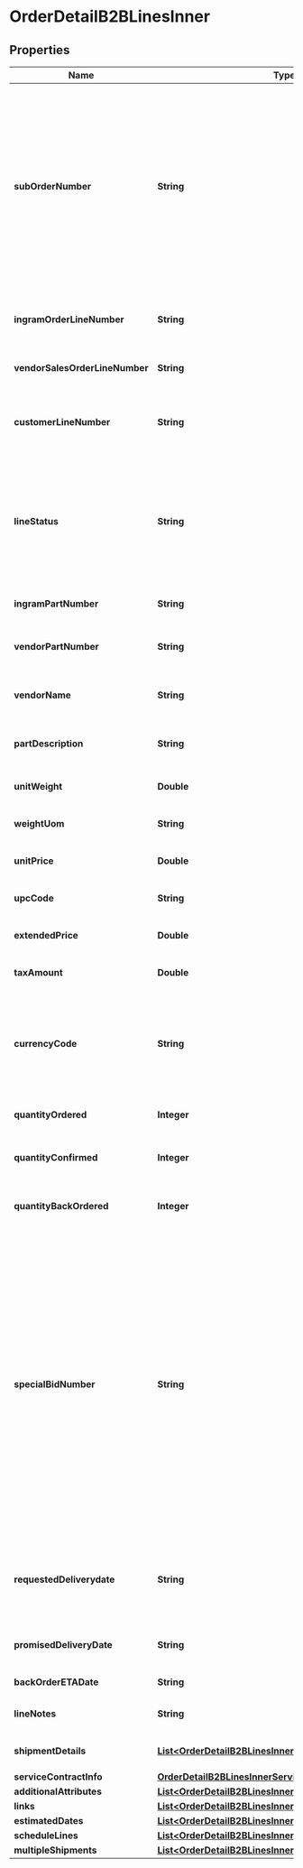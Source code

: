 

# OrderDetailB2BLinesInner


## Properties

| Name | Type | Description | Notes |
|------------ | ------------- | ------------- | -------------|
|**subOrderNumber** | **String** | The sub order number. The two-digit prefix is the warehouse code of the warehouse nearest the reseller. The middle number is the order number. The two-digit suffix is the sub order number. |  [optional] |
|**ingramOrderLineNumber** | **String** | Unique Ingram Micro line number. Starts with 001. |  [optional] |
|**vendorSalesOrderLineNumber** | **String** | The vendor&#39;s sales order line number. |  [optional] |
|**customerLineNumber** | **String** | The reseller&#39;s line item number for reference in their system. |  [optional] |
|**lineStatus** | **String** | The status for the line item in the order. One of- Backordered, In Progress, Shipped, Delivered, Canceled, On Hold. |  [optional] |
|**ingramPartNumber** | **String** | Unique IngramMicro part number. |  [optional] |
|**vendorPartNumber** | **String** | The vendor&#39;s part number for the line item. |  [optional] |
|**vendorName** | **String** | The vendor&#39;s name for the part in their system. |  [optional] |
|**partDescription** | **String** | The vendor&#39;s description of the part in their system. |  [optional] |
|**unitWeight** | **Double** | The unit weight of the line item. |  [optional] |
|**weightUom** | **String** | The unit of measure for the line item. |  [optional] |
|**unitPrice** | **Double** | The unit price of the line item. |  [optional] |
|**upcCode** | **String** | The UPC code of a product. |  [optional] |
|**extendedPrice** | **Double** | Unit price X quantity for the line item. |  [optional] |
|**taxAmount** | **Double** | The tax amount for the line item. |  [optional] |
|**currencyCode** | **String** | The country-specific three character ISO 4217 currency code for the line item. |  [optional] |
|**quantityOrdered** | **Integer** | The quantity ordered of the line item. |  [optional] |
|**quantityConfirmed** | **Integer** | The quantity confirmed for the line item. |  [optional] |
|**quantityBackOrdered** | **Integer** | The quantity backordered for the line item. |  [optional] |
|**specialBidNumber** | **String** | The line-level bid number provided to the reseller by the vendor for special pricing and discounts. Used to track the bid number in the case of split orders or where different line items have different bid numbers. Line-level bid numbers take precedence over header-level bid numbers. |  [optional] |
|**requestedDeliverydate** | **String** | Reseller-requested delivery date. Delivery date is not guaranteed. |  [optional] |
|**promisedDeliveryDate** | **String** | The delivery date promised by IngramMicro. |  [optional] |
|**backOrderETADate** | **String** | Backorder ETA date |  [optional] |
|**lineNotes** | **String** | Line-level notes for the order. |  [optional] |
|**shipmentDetails** | [**List&lt;OrderDetailB2BLinesInnerShipmentDetailsInner&gt;**](OrderDetailB2BLinesInnerShipmentDetailsInner.md) | Shipping details for the line item. |  [optional] |
|**serviceContractInfo** | [**OrderDetailB2BLinesInnerServiceContractInfo**](OrderDetailB2BLinesInnerServiceContractInfo.md) |  |  [optional] |
|**additionalAttributes** | [**List&lt;OrderDetailB2BLinesInnerAdditionalAttributesInner&gt;**](OrderDetailB2BLinesInnerAdditionalAttributesInner.md) |  |  [optional] |
|**links** | [**List&lt;OrderDetailB2BLinesInnerLinksInner&gt;**](OrderDetailB2BLinesInnerLinksInner.md) |  |  [optional] |
|**estimatedDates** | [**List&lt;OrderDetailB2BLinesInnerEstimatedDatesInner&gt;**](OrderDetailB2BLinesInnerEstimatedDatesInner.md) |  |  [optional] |
|**scheduleLines** | [**List&lt;OrderDetailB2BLinesInnerScheduleLinesInner&gt;**](OrderDetailB2BLinesInnerScheduleLinesInner.md) |  |  [optional] |
|**multipleShipments** | [**List&lt;OrderDetailB2BLinesInnerMultipleShipmentsInner&gt;**](OrderDetailB2BLinesInnerMultipleShipmentsInner.md) |  |  [optional] |



